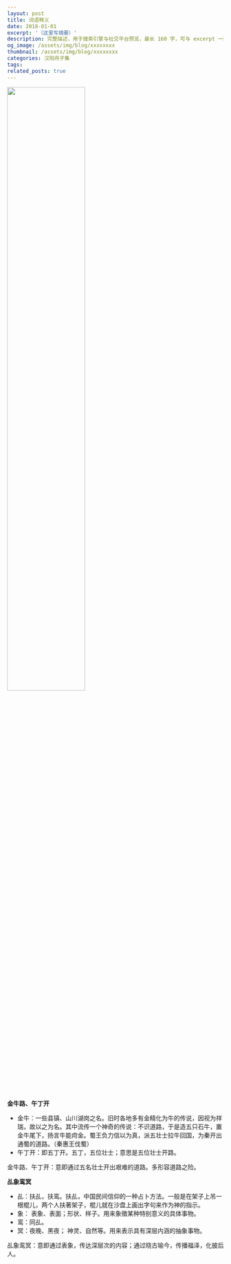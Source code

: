 ```yaml
---
layout: post
title: 词语释义
date: 2018-01-01
excerpt: '（这里写摘要）'
description: 完整描述，用于搜索引擎与社交平台预览，最长 160 字，可与 excerpt 一致
og_image: /assets/img/blog/xxxxxxxx
thumbnail: /assets/img/blog/xxxxxxxx
categories: 汉阳舟子集
tags: 
related_posts: true
---
```


<img src="{{ '/assets/img/blog/xxxxxxxx' | relative_url }}" style="width:60%;">

**金牛路、午丁开**

- 金牛：一些县镇、山川湖岗之名。旧时各地多有金精化为牛的传说，因视为祥瑞，故以之为名。其中流传一个神奇的传说：不识道路，于是造五只石牛，置金牛尾下，扬言牛能疴金。蜀王负力信以为真，派五壮士拉牛回国，为秦开出通蜀的道路。（秦惠王伐蜀）
- 午丁开：即五丁开。五丁，五位壮士；意思是五位壮士开路。

金牛路、午丁开：意即通过五名壮士开出艰难的道路。多形容道路之险。

**乩象鸾冥**

- 乩：扶乩，扶鸾。扶乩，中国民间信仰的一种占卜方法。一般是在架子上吊一根棍儿，两个人扶著架子，棍儿就在沙盘上画出字句来作为神的指示。
- 象： 表象、表面；形状、样子。用来象徵某种特别意义的具体事物。
- 鸾：同乩。
- 冥：夜晚、黑夜； 神灵、自然等。用来表示具有深层内涵的抽象事物。

乩象鸾冥：意即通过表象，传达深层次的内容；通过晓古喻今，传播福泽，化披后人。